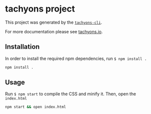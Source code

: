 # tachyons project

This project was generated by the [`tachyons-cli`](https://github.com/tachyons-css/tachyons-cli).

For more documentation please see [tachyons.io](http://tachyons.io).

## Installation

In order to install the required npm dependencies, run `$ npm install .`

```sh
npm install .
```

## Usage

Run `$ npm start` to compile the CSS and minify it. Then, open the `index.html`

```sh
npm start && open index.html
```
